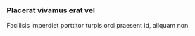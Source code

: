 ### Placerat vivamus erat vel

Facilisis imperdiet porttitor turpis orci praesent id, aliquam non



